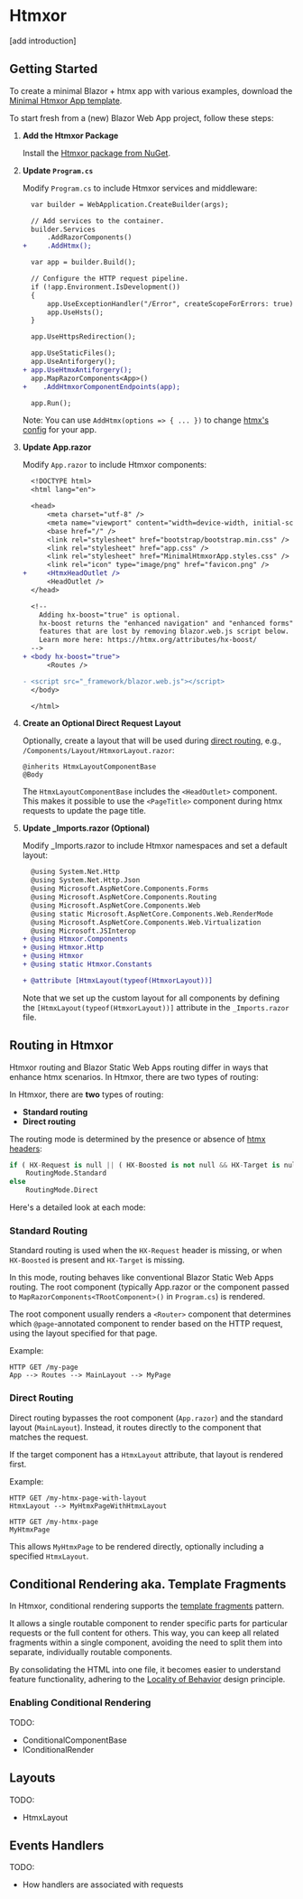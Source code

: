 # Htmxor

[add introduction]

## Getting Started

To create a minimal Blazor + htmx app with various examples, download the [Minimal Htmxor App template](https://github.com/egil/Htmxor/tree/main/samples/MinimalHtmxorApp).

To start fresh from a (new) Blazor Web App project, follow these steps:

1. **Add the Htmxor Package**

   Install the [Htmxor package from NuGet](https://www.nuget.org/packages/Htmxor).


2. **Update `Program.cs`**

   Modify `Program.cs` to include Htmxor services and middleware:

    ```diff
      var builder = WebApplication.CreateBuilder(args);

      // Add services to the container.
      builder.Services
          .AddRazorComponents()
    +     .AddHtmx();

      var app = builder.Build();

      // Configure the HTTP request pipeline.
      if (!app.Environment.IsDevelopment())
      {
          app.UseExceptionHandler("/Error", createScopeForErrors: true);
          app.UseHsts();
      }

      app.UseHttpsRedirection();

      app.UseStaticFiles();
      app.UseAntiforgery();
    + app.UseHtmxAntiforgery();
      app.MapRazorComponents<App>()
    +    .AddHtmxorComponentEndpoints(app);

      app.Run();
    ```
    Note: You can use `AddHtmx(options => { ... })` to change [htmx's config](https://htmx.org/reference/#config) for your app.

3. **Update App.razor**

   Modify `App.razor` to include Htmxor components:

    ```diff
      <!DOCTYPE html>
      <html lang="en">

      <head>
          <meta charset="utf-8" />
          <meta name="viewport" content="width=device-width, initial-scale=1.0" />
          <base href="/" />
          <link rel="stylesheet" href="bootstrap/bootstrap.min.css" />
          <link rel="stylesheet" href="app.css" />
          <link rel="stylesheet" href="MinimalHtmxorApp.styles.css" />
          <link rel="icon" type="image/png" href="favicon.png" />
    +     <HtmxHeadOutlet />
          <HeadOutlet />
      </head>

      <!--
        Adding hx-boost="true" is optional.
        hx-boost returns the "enhanced navigation" and "enhanced forms"
        features that are lost by removing blazor.web.js script below.
        Learn more here: https://htmx.org/attributes/hx-boost/
      -->
    + <body hx-boost="true">
          <Routes />

    - <script src="_framework/blazor.web.js"></script>
      </body>

      </html>
    ```

4. **Create an Optional Direct Request Layout**

   Optionally, create a layout that will be used during [direct routing](routing.md#direct-routing), e.g., `/Components/Layout/HtmxorLayout.razor`:

    ```razor
    @inherits HtmxLayoutComponentBase
    @Body
    ```

    The `HtmxLayoutComponentBase` includes the `<HeadOutlet>` component. This makes it possible to use the `<PageTitle>` component during htmx requests to update the page title.

5. **Update _Imports.razor (Optional)**

   Modify _Imports.razor to include Htmxor namespaces and set a default layout:

    ```diff
      @using System.Net.Http
      @using System.Net.Http.Json
      @using Microsoft.AspNetCore.Components.Forms
      @using Microsoft.AspNetCore.Components.Routing
      @using Microsoft.AspNetCore.Components.Web
      @using static Microsoft.AspNetCore.Components.Web.RenderMode
      @using Microsoft.AspNetCore.Components.Web.Virtualization
      @using Microsoft.JSInterop
    + @using Htmxor.Components
    + @using Htmxor.Http
    + @using Htmxor
    + @using static Htmxor.Constants

    + @attribute [HtmxLayout(typeof(HtmxorLayout))]
    ```

    Note that we set up the custom layout for all components by defining the `[HtmxLayout(typeof(HtmxorLayout))]` attribute in the `_Imports.razor` file.

## Routing in Htmxor

Htmxor routing and Blazor Static Web Apps routing differ in ways that enhance htmx scenarios. In Htmxor, there are two types of routing:

In Htmxor, there are **two** types of routing:

- **Standard routing**
- **Direct routing**

The routing mode is determined by the presence or absence of [htmx headers](https://htmx.org/reference/#request_headers):

```python
if ( HX-Request is null || ( HX-Boosted is not null && HX-Target is null ) )
    RoutingMode.Standard
else
    RoutingMode.Direct
```

Here's a detailed look at each mode:

### Standard Routing

Standard routing is used when the `HX-Request` header is missing, or when `HX-Boosted` is present and `HX-Target` is missing.

In this mode, routing behaves like conventional Blazor Static Web Apps routing. The root component (typically App.razor or the component passed to `MapRazorComponents<TRootComponent>()` in `Program.cs`) is rendered.

The root component usually renders a `<Router>` component that determines which `@page`-annotated component to render based on the HTTP request, using the layout specified for that page.

Example:

```
HTTP GET /my-page
App --> Routes --> MainLayout --> MyPage
```

### Direct Routing

Direct routing bypasses the root component (`App.razor`) and the standard layout (`MainLayout`). Instead, it routes directly to the component that matches the request.

If the target component has a `HtmxLayout` attribute, that layout is rendered first.

Example:

```
HTTP GET /my-htmx-page-with-layout
HtmxLayout --> MyHtmxPageWithHtmxLayout

HTTP GET /my-htmx-page
MyHtmxPage
```

This allows `MyHtmxPage` to be rendered directly, optionally including a specified `HtmxLayout`.

## Conditional Rendering aka. Template Fragments

In Htmxor, conditional rendering supports the [template fragments](https://htmx.org/essays/template-fragments/) pattern.

It allows a single routable component to render specific parts for particular requests or the full content for others. This way, you can keep all related fragments within a single component, avoiding the need to split them into separate, individually routable components.

By consolidating the HTML into one file, it becomes easier to understand feature functionality, adhering to the [Locality of Behavior](https://htmx.org/essays/locality-of-behaviour/) design principle.

### Enabling Conditional Rendering

TODO:

- ConditionalComponentBase
- IConditionalRender

## Layouts

TODO: 

- HtmxLayout

## Events Handlers

TODO:

- How handlers are associated with requests
